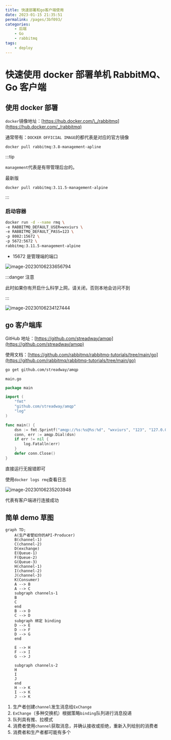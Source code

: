 ```yaml
---
title: 快速部署和go客户端使用
date: 2023-01-15 21:35:51
permalink: /pages/3bf093/
categories:
    - 后端
    - Go
    - rabbitmq
tags:
    - deploy
---
```


# 快速使用 docker 部署单机 RabbitMQ、Go 客户端

## 使用 docker 部署

`docker`镜像地址：[https://hub.docker.com/\_/rabbitmq](https://hub.docker.com/_/rabbitmq)

通常带有：`DOCKER OFFICIAL IMAGE`的都代表是对应的官方镜像

```bash
docker pull rabbitmq:3.8-management-apline
```

:::tip

`management`代表是有带管理后台的。

最新版

```bash
docker pull rabbitmq:3.11.5-management-alpine
```

:::

### 启动容器

```bash
docker run -d --name rmq \
-e RABBITMQ_DEFAULT_USER=wxviurs \
-e RABBITMQ_DEFAULT_PASS=123 \
-p 8082:15672 \
-p 5672:5672 \
rabbitmq:3.11.5-management-alpine
```

-   15672 是管理端的端口

![image-20230106233656794](https://virusoss.oss-cn-shanghai.aliyuncs.com/images/image-20230106233656794.png)

:::danger 注意

此时如果你有开启什么科学上网，请关闭，否则本地会访问不到

:::

![image-20230106234127444](https://virusoss.oss-cn-shanghai.aliyuncs.com/images/image-20230106234127444.png)

## go 客户端库

GitHub 地址：[https://github.com/streadway/amqp](https://github.com/streadway/amqp)

使用文档：[https://github.com/rabbitmq/rabbitmq-tutorials/tree/main/go](https://github.com/rabbitmq/rabbitmq-tutorials/tree/main/go)

```bash
go get github.com/streadway/amqp
```

`main.go`

```go
package main

import (
	"fmt"
	"github.com/streadway/amqp"
	"log"
)

func main() {
	dsn := fmt.Sprintf("amqp://%s:%s@%s:%d", "wxviurs", "123", "127.0.0.1", 5672)
	conn, err := amqp.Dial(dsn)
	if err != nil {
		log.Fatalln(err)
	}
	defer conn.Close()
}

```

直接运行无报错即可

使用`docker logs rmq`查看日志

![image-20230106235203948](https://virusoss.oss-cn-shanghai.aliyuncs.com/images/image-20230106235203948.png)

代表有客户端进行连接成功

## 简单 demo 草图

```mermaid
graph TD;
	A(生产者譬如你的API-Producer)
	B(channel-1)
	C(channel-2)
	D(exchange)
	E(Queue-1)
	F(Queue-2)
	G(Queue-3)
	H(channel-1)
	I(channel-2)
	J(channel-3)
	K(Consumer)
	A --> B
	A --> C
	subgraph channels-1
	B
	C
	end
	B --> D
	C --> D
	subgraph 绑定 binding
	D --> E
	D --> F
	D --> G
	end

	E --> H
	F --> I
	G --> J

	subgraph channels-2
	H
	I
	J
	end
	H --> K
	I --> K
	J --> K
```

1.  生产者创建`channel`发生消息给`ExChange`
2.  `ExChange`（多种交换机）根据策略`binding`队列进行消息投递
3.  队列具有推、拉模式
4.  消费者使用`channel`获取消息，并确认接收或拒绝，重新入列给别的消费者
5.  消费者和生产者都可能有多个
